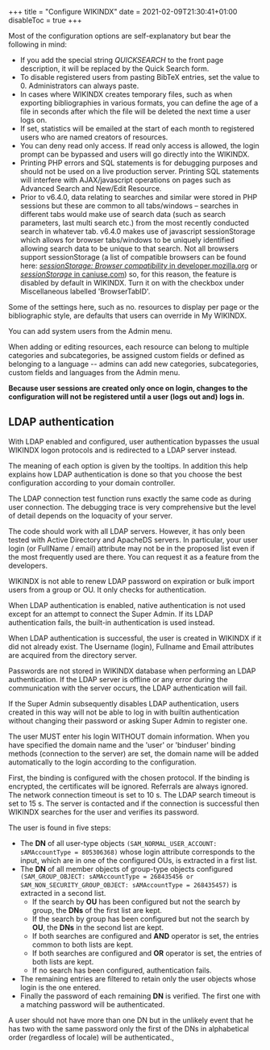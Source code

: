 +++
title = "Configure WIKINDX"
date = 2021-02-09T21:30:41+01:00
disableToc = true
+++

Most of the configuration options are self-explanatory but bear the following in mind:

* If you add the special string $QUICKSEARCH$ to the front page description, it will be replaced by the Quick Search form.
* To disable registered users from pasting BibTeX entries, set the value to 0.  Administrators can always paste.
* In cases where WIKINDX creates temporary files, such as when exporting bibliographies in various formats, you can define the age of a file in seconds after which the file will be deleted the next time a user logs on.
* If set, statistics will be emailed at the start of each month to registered users who are named creators of resources.
* You can deny read only access.  If read only access is allowed, the login prompt can be bypassed and users will go directly into the WIKINDX.
* Printing PHP errors and SQL statements is for debugging purposes and should not be used on a live production server. Printing SQL statements will interfere with AJAX/javascript operations on pages such as Advanced Search and New/Edit Resource.
* Prior to v6.4.0, data relating to searches and similar were stored in PHP sessions but these are common to all tabs/windows – searches in different tabs would make use of search data (such as search parameters, last multi search etc.) from the most recently conducted search in whatever tab. v6.4.0 makes use of javascript sessionStorage which allows for browser tabs/windows to be uniquely identified allowing search data to be unique to that search. Not all browsers support sessionStorage (a list of compatible browsers can be found here: [_sessionStorage: Browser compatibility_ in developer.mozilla.org](https://developer.mozilla.org/en-US/docs/Web/API/Window/sessionStorage#Browser_compatibility) or [_sessionStorage_ in caniuse.com](https://caniuse.com/?search=sessionStorage)) so, for this reason, the feature is disabled by default in WIKINDX. Turn it on with the checkbox under Miscellaneous labelled 'BrowserTabID'.

Some of the settings here, such as no. resources to display per page or the bibliographic style, are defaults that users can override in My WIKINDX.

You can add system users from the Admin menu.

When adding or editing resources, each resource can belong to multiple categories and subcategories, be assigned custom fields or defined as belonging to a language -- admins can add new categories, subcategories, custom fields and languages from the Admin menu.

**Because user sessions are created only once on login, changes to the configuration will not be registered until a user (logs out and) logs in.**

## LDAP authentication

With LDAP enabled and configured, user authentication bypasses the usual WIKINDX logon protocols and is redirected to a LDAP server instead.

The meaning of each option is given by the tooltips. In addition this help explains how LDAP authentication is done so that you choose the best configuration according to your domain controller.

The LDAP connection test function runs exactly the same code as during user connection. The debugging trace is very comprehensive but the level of detail depends on the loquacity of your server.

The code should work with all LDAP servers. However, it has only been tested with Active Directory and ApacheDS servers. In particular, your user login (or FullName / email) attribute may not be in the proposed list even if the most frequently used are there. You can request it as a feature from the developers.

WIKINDX is not able to renew LDAP password on expiration or bulk import users from a group or OU. It only checks for authentication.

When LDAP authentication is enabled, native authentication is not used except for an attempt to connect the Super Admin. If its LDAP authentication fails, the built-in authentication is used instead.

When LDAP authentication is successful, the user is created in WIKINDX if it did not already exist. The Username (login), Fullname and Email attributes are acquired from the directory server.

Passwords are not stored in WIKINDX database when performing an LDAP authentication. If the LDAP server is offline or any error during the communication with the server occurs, the LDAP authentication will fail.

If the Super Admin subsequently disables LDAP authentication, users created in this way will not be able to log in with builtin authentication without changing their password or asking Super Admin to register one.

The user MUST enter his login WITHOUT domain information. When you have specified the domain name and the 'user' or 'binduser'  binding methods (connection to the server) are set, the domain name will be added automatically to the login according to the configuration.

First, the binding is configured with the chosen protocol. If the binding is encrypted, the certificates will be ignored. Referrals are always ignored. The network connection timeout is set to 10 s. The LDAP search timeout is set to 15 s. The server is contacted and if the connection is successful then WIKINDX searches for the user and verifies its password.

The user is found in five steps:

* The **DN** of all user-type objects `(SAM_NORMAL_USER_ACCOUNT: sAMAccountType = 805306368)` whose login attribute corresponds to the input, which are in one of the configured OUs, is extracted in a first list.
* The **DN** of all member objects of group-type objects configured `(SAM_GROUP_OBJECT: sAMAccountType = 268435456 or SAM_NON_SECURITY_GROUP_OBJECT: sAMAccountType = 268435457)` is extracted in a second list.
  - If the search by **OU** has been configured but not the search by group, the **DNs** of the first list are kept.
  - If the search by group has been configured but not the search by **OU**, the **DNs** in the second list are kept.
  - If both searches are configured and **AND** operator is set, the entries common to both lists are kept.
  - If both searches are configured and **OR** operator is set, the entries of both lists are kept.
  - If no search has been configured, authentication fails.
* The remaining entries are filtered to retain only the user objects whose login is the one entered.
* Finally the password of each remaining **DN** is verified. The first one with a matching password will be authenticated.

A user should not have more than one DN but in the unlikely event that he has two with the same password only the first of the DNs in alphabetical order (regardless of locale) will be authenticated.,

